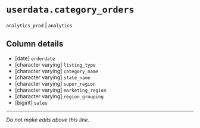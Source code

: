 # `userdata.category_orders`
`analytics_prod` | `analytics`

## Column details
* [date]      `orderdate`
* [character varying] `listing_type`
* [character varying] `category_name`
* [character varying] `state_name`
* [character varying] `super_region`
* [character varying] `marketing_region`
* [character varying] `region_grouping`
* [bigint]    `sales`

-------------------------------------------------------------------------------
*Do not make edits above this line.*

